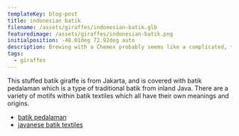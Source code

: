 ```yaml
---
templateKey: blog-post
title: indonesian batik
filename: /assets/giraffes/indonesian-batik.glb
featuredimage: /assets/giraffes/indonesian-batik.png
initialposition: -48.01deg 72.92deg auto
description: Brewing with a Chemex probably seems like a complicated, time-consuming ordeal, but once you get used to the process, it becomes a soothing ritual that's worth the effort every time.
tags:
  - giraffes
---
```

This stuffed batik giraffe is from Jakarta, and is covered with batik pedalaman which is a type of traditional batik from inland Java. There are a variety of motifs within batik textiles which all have their own meanings and origins.

- [batik pedalaman](https://en.wikipedia.org/wiki/Batik#Inland_batik_(batik_pedalaman))
- [javanese batik textiles](https://www.slam.org/explore-the-collection/javanese-batik-textiles/)